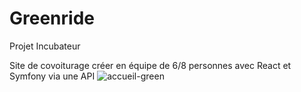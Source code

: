 # Greenride

 Projet Incubateur

 Site de covoiturage créer en équipe de 6/8 personnes avec React et Symfony via une API
![accueil-green](https://github.com/cedric-chimot/Greenride/assets/106061524/63704da0-7e2f-4deb-a43f-5c2bd328d0ec)
